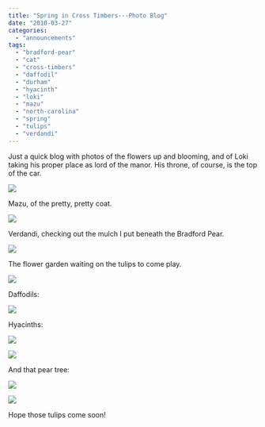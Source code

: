 ```yaml
---
title: "Spring in Cross Timbers---Photo Blog"
date: "2010-03-27"
categories: 
  - "announcements"
tags: 
  - "bradford-pear"
  - "cat"
  - "cross-timbers"
  - "daffodil"
  - "durham"
  - "hyacinth"
  - "loki"
  - "mazu"
  - "north-carolina"
  - "spring"
  - "tulips"
  - "verdandi"
---
```


Just a quick blog with photos of the flowers up and blooming, and of Loki taking his proper place as lord of the manor. His throne, of course, is the top of the car.

![](http://www.blastanova.com/photoalbum/Other/Kittens/cats03.jpg)

Mazu, of the pretty, pretty coat.

![](http://www.blastanova.com/photoalbum/Other/Kittens/cats02.jpg)

Verdandi, checking out the mulch I put beneath the Bradford Pear.

![](http://www.blastanova.com/photoalbum/Other/Kittens/cats08.JPG)

The flower garden waiting on the tulips to come play.

![](http://www.blastanova.com/photoalbum/Other/garden/garden18.JPG)

Daffodils:

![](http://www.blastanova.com/photoalbum/Other/garden/garden13.JPG)

Hyacinths:

![](http://www.blastanova.com/photoalbum/Other/garden/garden15.JPG)

![](http://www.blastanova.com/photoalbum/Other/garden/garden03.jpg)

And that pear tree:

![](http://www.blastanova.com/photoalbum/Other/garden/garden09.JPG)

![](http://www.blastanova.com/photoalbum/Other/garden/garden19.JPG)

Hope those tulips come soon!
